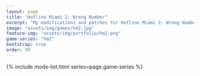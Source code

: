 ```yaml
---
layout: page
title: "Hotline Miami 2: Wrong Number"
excerpt: "My modifications and patches for Hotline Miami 2: Wrong Number: XP Support Patch."
image: "assets/img/games/hm2.jpg"
feature-img: "assets/img/portfolio/hm2.png"
game-series: "hm2"
bootstrap: true
order: 99
---
```


{% include mods-list.html series=page.game-series %}